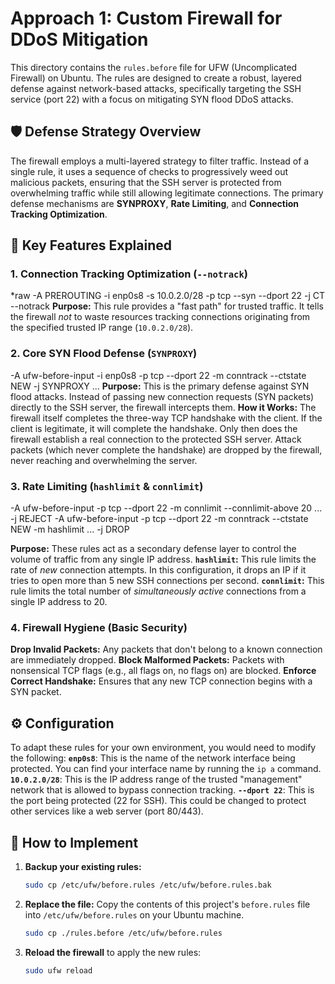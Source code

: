 # Approach 1: Custom Firewall for DDoS Mitigation

This directory contains the `rules.before` file for UFW (Uncomplicated Firewall) on Ubuntu. The rules are designed to create a robust, layered defense against network-based attacks, specifically targeting the SSH service (port 22) with a focus on mitigating SYN flood DDoS attacks.

## 🛡️ Defense Strategy Overview

The firewall employs a multi-layered strategy to filter traffic. Instead of a single rule, it uses a sequence of checks to progressively weed out malicious packets, ensuring that the SSH server is protected from overwhelming traffic while still allowing legitimate connections.
The primary defense mechanisms are **SYNPROXY**, **Rate Limiting**, and **Connection Tracking Optimization**.

## 🔧 Key Features Explained
### 1. Connection Tracking Optimization (`--notrack`)
*raw -A PREROUTING -i enp0s8 -s 10.0.2.0/28 -p tcp --syn --dport 22 -j CT --notrack
**Purpose:** This rule provides a "fast path" for trusted traffic. It tells the firewall *not* to waste resources tracking connections originating from the specified trusted IP range (`10.0.2.0/28`).

### 2. Core SYN Flood Defense (`SYNPROXY`)
-A ufw-before-input -i enp0s8 -p tcp --dport 22 -m conntrack --ctstate NEW -j SYNPROXY ...
**Purpose:** This is the primary defense against SYN flood attacks. Instead of passing new connection requests (SYN packets) directly to the SSH server, the firewall intercepts them.
**How it Works:** The firewall itself completes the three-way TCP handshake with the client. If the client is legitimate, it will complete the handshake. Only then does the firewall establish a real connection to the protected SSH server. Attack packets (which never complete the handshake) are dropped by the firewall, never reaching and overwhelming the server.

### 3. Rate Limiting (`hashlimit` & `connlimit`)
-A ufw-before-input -p tcp --dport 22 -m connlimit --connlimit-above 20 ... -j REJECT -A ufw-before-input -p tcp --dport 22 -m conntrack --ctstate NEW -m hashlimit ... -j DROP


**Purpose:** These rules act as a secondary defense layer to control the volume of traffic from any single IP address.
**`hashlimit`:** This rule limits the rate of *new* connection attempts. In this configuration, it drops an IP if it tries to open more than 5 new SSH connections per second.
**`connlimit`:** This rule limits the total number of *simultaneously active* connections from a single IP address to 20.

### 4. Firewall Hygiene (Basic Security)
**Drop Invalid Packets:** Any packets that don't belong to a known connection are immediately dropped.
**Block Malformed Packets:** Packets with nonsensical TCP flags (e.g., all flags on, no flags on) are blocked.
**Enforce Correct Handshake:** Ensures that any new TCP connection begins with a SYN packet.

## ⚙️ Configuration

To adapt these rules for your own environment, you would need to modify the following:
**`enp0s8`**: This is the name of the network interface being protected. You can find your interface name by running the `ip a` command.
**`10.0.2.0/28`**: This is the IP address range of the trusted "management" network that is allowed to bypass connection tracking.
**`--dport 22`**: This is the port being protected (22 for SSH). This could be changed to protect other services like a web server (port 80/443).

## 🚀 How to Implement

1.  **Backup your existing rules:**
    ```bash
    sudo cp /etc/ufw/before.rules /etc/ufw/before.rules.bak
    ```
2.  **Replace the file:** Copy the contents of this project's `before.rules` file into `/etc/ufw/before.rules` on your Ubuntu machine.
    ```bash
    sudo cp ./rules.before /etc/ufw/before.rules
    ```
3.  **Reload the firewall** to apply the new rules:
    ```bash
    sudo ufw reload
    ```